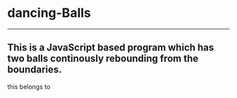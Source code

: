 # dancing-Balls
------------------
This is a JavaScript based 
program which has two balls 
continously rebounding from 
the boundaries.
-----------------
this belongs to 
